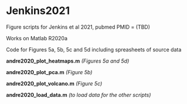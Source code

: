 # Jenkins2021
Figure scripts for Jenkins et al 2021, pubmed PMID = (TBD)

Works on Matlab R2020a

Code for Figures 5a, 5b, 5c and 5d including spreasheets of source data

**andre2020_plot_heatmaps.m** _(Figures 5a and 5d)_

**andre2020_plot_pca.m** _(Figure 5b)_

**andre2020_plot_volcano.m** _(Figure 5c)_

**andre2020_load_data.m** _(to load data for the other scripts)_
